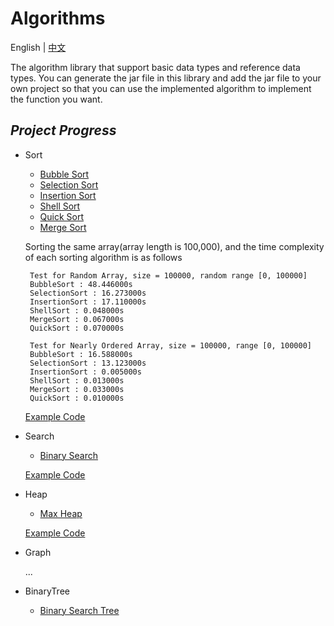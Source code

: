 # Algorithms

English | [中文](https://github.com/InnoFang/Algorithms/blob/master/README_zh.md)

The algorithm library that support basic data types and reference data types. You can generate the jar file in this library and add the jar file to your own project so that you can use the implemented algorithm to implement the function you want.


## _Project Progress_

 + Sort
   - [Bubble Sort](https://github.com/InnoFang/Algorithms/blob/master/src/io/innofang/sort/impl/BubbleSort.java)
   - [Selection Sort](https://github.com/InnoFang/Algorithms/blob/master/src/io/innofang/sort/impl/SelectionSort.java)
   - [Insertion Sort](https://github.com/InnoFang/Algorithms/blob/master/src/io/innofang/sort/impl/InsertionSort.java)
   - [Shell Sort](https://github.com/InnoFang/Algorithms/blob/master/src/io/innofang/sort/impl/ShellSort.java)
   - [Quick Sort](https://github.com/InnoFang/Algorithms/blob/master/src/io/innofang/sort/impl/QuickSort.java)
   - [Merge Sort](https://github.com/InnoFang/Algorithms/blob/master/src/io/innofang/sort/impl/MergeSort.java)

   Sorting the same array(array length is 100,000), and the time complexity of each sorting algorithm is as follows
   ```console
    Test for Random Array, size = 100000, random range [0, 100000]
    BubbleSort : 48.446000s
    SelectionSort : 16.273000s
    InsertionSort : 17.110000s
    ShellSort : 0.048000s
    MergeSort : 0.067000s
    QuickSort : 0.070000s

    Test for Nearly Ordered Array, size = 100000, range [0, 100000]
    BubbleSort : 16.588000s
    SelectionSort : 13.123000s
    InsertionSort : 0.005000s
    ShellSort : 0.013000s
    MergeSort : 0.033000s
    QuickSort : 0.010000s
   ```

   [Example Code](https://github.com/InnoFang/Algorithms/blob/master/src/io/innofang/SortTest.java)

 + Search  
 
   - [Binary Search](https://github.com/InnoFang/Algorithms/blob/master/src/io/innofang/search/BinarySearch.java)  
   
   [Example Code](https://github.com/InnoFang/Algorithms/blob/master/src/io/innofang/SearchTest.java)
   
 + Heap
 
   - [Max Heap](https://github.com/innofang/Algorithms/blob/master/src/io/innofang/heap/Heap.java)

   [Example Code](https://github.com/innofang/Algorithms/blob/master/src/io/innofang/HeapTest.java)

 + Graph
 
   ...

 + BinaryTree
 
   - [Binary Search Tree](https://github.com/InnoFang/Algorithms/blob/master/src/io/innofang/binarytree/BST.java)
   
